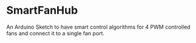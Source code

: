 # SmartFanHub
An Arduino Sketch to have smart control algorithms for 4 PWM controlled fans and connect it to a single fan port.
